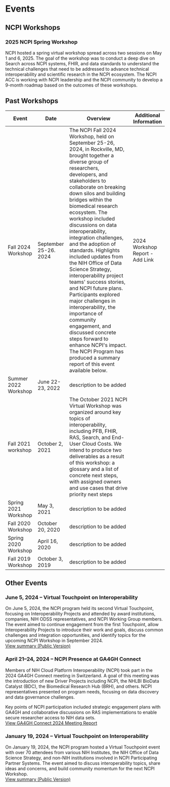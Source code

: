 # Events

## NCPI Workshops
### 2025 NCPI Spring Workshop
NCPI hosted a spring virtual workshop spread across two sessions on May 1 and 6, 2025. The goal of the workshop was to conduct a deep dive on Search across NCPI systems, FHIR, and data standards to understand the technical challenges that need to be addressed to advance technical interoperability and scientific research in the NCPI ecosystem. The NCPI ACC is working with NCPI leadership and the NCPI community to develop a 9-month roadmap based on the outcomes of these workshops.

## Past Workshops
| Event | Date | Overview | Additional Information | 
| ----- | ---- | -------- | ---------------------- |
| Fall 2024 Workshop | September 25-26. 2024 | The NCPI Fall 2024 Workshop, held on September 25-26, 2024, in Rockville, MD, brought together a diverse group of researchers, developers, and stakeholders to collaborate on breaking down silos and building bridges within the biomedical research ecosystem. The workshop included discussions on data interoperability, integration challenges, and the adoption of standards. Highlights included updates from the NIH Office of Data Science Strategy, interoperability project teams' success stories, and NCPI future plans. Participants explored major challenges in interoperability, the importance of community engagement, and discussed concrete steps forward to enhance NCPI's impact. The NCPI Program has produced a summary report of this event available below. | 2024 Workshop Report - Add Link|
| Summer 2022 Workshop |June 22-23, 2022 | description to be added |
| Fall 2021 workshop | October 2, 2021 | The October 2021 NCPI Virtual Workshop was organized around key topics of interoperability, including PFB, FHIR, RAS, Search, and End-User Cloud Costs. We intend to produce two deliverables as a result of this workshop: a glossary and a list of concrete next steps, with assigned owners and use cases that drive priority next steps | 
| Spring 2021 Workshop| May 3, 2021 | description to be added |
| Fall 2020 Workshop | October 20, 2020 | description to be added |
| Spring 2020 Workshop | April 16, 2020 | description to be added | 
| Fall 2019 Workshop | October 3, 2019 | description to be added | 




## Other Events

### June 5, 2024 – Virtual Touchpoint on Interoperability
On June 5, 2024, the NCPI program held its second Virtual Touchpoint, focusing on Interoperability Projects and attended by award institutions, companies, NIH ODSS representatives, and NCPI Working Group members. The event aimed to continue engagement from the first Touchpoint, allow Interoperability Projects to introduce their work and goals, discuss common challenges and integration opportunities, and identify topics for the upcoming NCPI Workshop in September 2024.  
[View summary (Public Version)](Workshop_Resources/NCPI_Virtual_Touchpoint_June_2024_Readout.pdf)

### April 21–24, 2024 – NCPI Presence at GA4GH Connect
Members of NIH Cloud Platform Interoperability (NCPI) took part in the 2024 GA4GH Connect meeting in Switzerland. A goal of this meeting was the introduction of new Driver Projects including NCPI, the NHLBI BioData Catalyst (BDC), the Biomedical Research Hub (BRH), and others. NCPI representatives presented on program needs, focusing on data discovery and data governance challenges.

Key points of NCPI participation included strategic engagement plans with GA4GH and collaborative discussions on RAS implementations to enable secure researcher access to NIH data sets.  
[View GA4GH Connect 2024 Meeting Report](Workshop_Resources/GA4GH_Connect_2024_Meeting_Report.pdf)

### January 19, 2024 – Virtual Touchpoint on Interoperability
On January 19, 2024, the NCPI program hosted a Virtual Touchpoint event with over 70 attendees from various NIH Institutes, the NIH Office of Data Science Strategy, and non-NIH institutions involved in NCPI Participating Partner Systems. The event aimed to discuss interoperability topics, share ideas and concerns, and build community momentum for the next NCPI Workshop.  
[View summary (Public Version)](Workshop_Resources/NCPI_Virtual_Touchpoint_January_2024_Readout.pdf)
